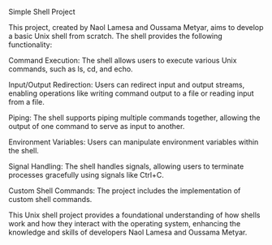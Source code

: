 Simple Shell Project

This project, created by Naol Lamesa and Oussama Metyar, aims to develop a basic Unix shell from scratch. 
The shell provides the following functionality:

Command Execution: The shell allows users to execute various Unix commands, such as ls, cd, and echo.

Input/Output Redirection: Users can redirect input and output streams, enabling operations like writing command output to a file or reading input from a file.

Piping: The shell supports piping multiple commands together, allowing the output of one command to serve as input to another.

Environment Variables: Users can manipulate environment variables within the shell.

Signal Handling: The shell handles signals, allowing users to terminate processes gracefully using signals like Ctrl+C.

Custom Shell Commands: The project includes the implementation of custom shell commands.

This Unix shell project provides a foundational understanding of how shells work and how they interact with the operating system, enhancing the knowledge and skills of developers Naol Lamesa and Oussama Metyar.
